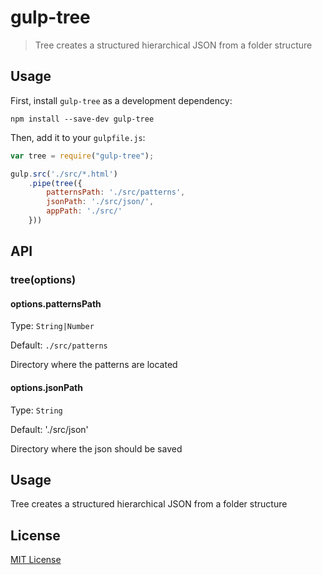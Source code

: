 # gulp-tree

> Tree creates a structured hierarchical JSON from a folder structure

## Usage

First, install `gulp-tree` as a development dependency:

```shell
npm install --save-dev gulp-tree
```

Then, add it to your `gulpfile.js`:

```javascript
var tree = require("gulp-tree");

gulp.src('./src/*.html')
    .pipe(tree({
        patternsPath: './src/patterns',
        jsonPath: './src/json/',
        appPath: './src/'
    }))
```

## API

### tree(options)

#### options.patternsPath
Type: `String|Number`

Default: `./src/patterns`

Directory where the patterns are located

#### options.jsonPath
Type: `String`

Default: './src/json'

Directory where the json should be saved

## Usage

Tree creates a structured hierarchical JSON from a folder structure


## License

[MIT License](http://en.wikipedia.org/wiki/MIT_License)
